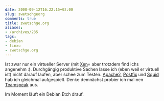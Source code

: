 ```yaml
---
date: 2008-09-12T16:22:15+02:00
slug: zwetschgeorg
comments: true
title: zwetschge.org
aliases:
- /archives/235
tags:
- debian
- linxu
- zwetschge.org
---
```


Ist zwar nur ein virtueller Server (mit
[Xen](http://de.wikipedia.org/wiki/Xen)= aber trotzdem find ichs angenehm
:). Durchgängig produktive Sachen lasse ich (eben weil er virtuell ist)
nicht darauf laufen, aber schee zum Testen.
[Apache2](http://www.apache.org/), [Postfix](http://www.postfix.org/) und
[Squid](http://de.wikipedia.org/wiki/Squid) hab ich gleichmal aufgespielt.
Denke demnächst probier ich mal nen[ Teamspeak](http://goteamspeak.com)
aus.

Im Moment läuft ein Debian Etch drauf.
